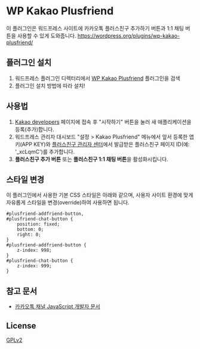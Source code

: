 WP Kakao Plusfriend
==

이 플러그인은 워드프레스 사이트에 카카오톡 플러스친구 추가하기 버튼과 1:1 채팅 버튼을 사용할 수 있게 도와줍니다.
https://wordpress.org/plugins/wp-kakao-plusfriend/

플러그인 설치
--

1. 워드프레스 플러그인 디렉터리에서 [WP Kakao Plusfriend](https://wordpress.org/plugins/wp-kakao-plusfriend/) 플러그인을 검색
2. 플러그인 설치 방법에 따라 설치!

사용법
--

1. [Kakao developers](https://developers.kakao.com) 페이지에 접속 후 "시작하기" 버튼을 눌러 새 애플리케이션을 등록(추가)합니다.
2. 워드프레스 관리자 대시보드 "설정 > Kakao Plusfriend" 메뉴에서 앞서 등록한 앱 키(APP KEY)와 [플러스친구 관리자 센터](https://center-pf.kakao.com/profiles)에서 발급받은 플러스친구 페이지 ID(예: '_xcLqmC')를 추가합니다.
3. **플러스친구 추가 버튼** 또는 **플러스친구 1:1 채팅 버튼**을 활성화시킵니다.


스타일 변경
--

이 플러그인에서 사용한 기본 CSS 스타일은 아래와 같으며, 사용자 사이트 환경에 맞게 자유롭게 스타일을 변경(override)하여 사용하면 됩니다.

    #plusfriend-addfriend-button,
    #plusfriend-chat-button {
        position: fixed;
        bottom: 0;
        right: 0;
    }
    #plusfriend-addfriend-button {
        z-index: 998;
    }
    #plusfriend-chat-button {
        z-index: 999;
    }


참고 문서
--

* [카카오톡 채널 JavaScript 개발자 문서](https://developers.kakao.com/docs/latest/ko/kakaotalk-channel/js)


License
--

[GPLv2](https://www.gnu.org/licenses/gpl-2.0.html)